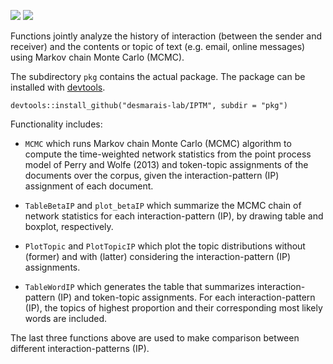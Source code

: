 ![](https://travis-ci.org/desmarais-lab/IPTM.svg)
![](http://www.r-pkg.org/badges/version/IPTM)

Functions jointly analyze the history of interaction (between the sender and receiver) and the contents or topic of text (e.g. email, online messages) using Markov chain Monte Carlo (MCMC).

The subdirectory `pkg` contains the actual package. The package can be installed with [devtools](https://cran.r-project.org/package=devtools).

```{r}
devtools::install_github("desmarais-lab/IPTM", subdir = "pkg")
```

Functionality includes:

 - `MCMC` which runs Markov chain Monte Carlo (MCMC) algorithm to compute the time-weighted network statistics from the point process model of Perry and Wolfe (2013) and token-topic assignments of the documents over the corpus, given the interaction-pattern (IP) assignment of each document.

 - `TableBetaIP` and `plot_betaIP` which summarize the MCMC chain of network statistics for each interaction-pattern (IP), by drawing table and boxplot, respectively.

 - `PlotTopic` and `PlotTopicIP` which plot the topic distributions without (former) and with (latter) considering the interaction-pattern (IP) assignments.

- `TableWordIP` which generates the table that summarizes interaction-pattern (IP) and token-topic assignments. For each interaction-pattern (IP), the topics of highest proportion and their corresponding most likely words are included.
 
The last three functions above are used to make comparison between different interaction-patterns (IP).
